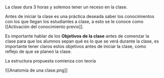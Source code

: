 La clase dura 3 horas y solemos tener un receso en la clase.

Antes de iniciar la clase es una práctica deseada saber los conocimientos con los que llegan los estudiantes a clase, a esto se le conoce como [[Activación del conocimiento previo]]. 

Es importante hablar de los **Objetivos de la clase** antes de comenzar la clase para que los alumnos sepan qué es lo que se verá durante la clase, es importante tener claros estos objetivos antes de iniciar la clase, como reflejo de que se planeó la clase.

La estructura propuesta comienza con teoría 

![[Anatomía de una clase.png]]